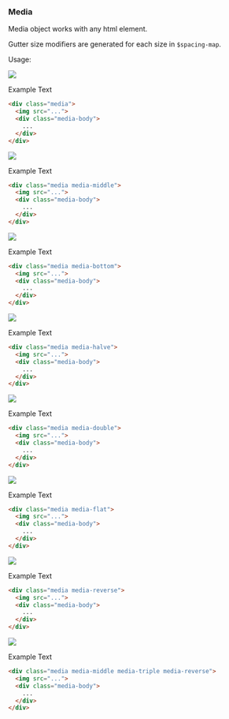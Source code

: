 ### Media

Media object works with any html element.

Gutter size modifiers are generated for each size in `$spacing-map`.

Usage:

<div class="example">
  <div class="media">
    <img src="http://placehold.it/75x75/39cccc/fff">
    <div class="media-body">
      <p>Example Text</p>
    </div>
  </div>
</div>

```html
<div class="media">
  <img src="...">
  <div class="media-body">
    ...
  </div>
</div>
```

<div class="example">
  <div class="media media-middle">
    <img src="http://placehold.it/75x75/39cccc/fff">
    <div class="media-body">
      <p>Example Text</p>
    </div>
  </div>
</div>

```html
<div class="media media-middle">
  <img src="...">
  <div class="media-body">
    ...
  </div>
</div>
```

<div class="example">
  <div class="media media-bottom">
    <img src="http://placehold.it/75x75/39cccc/fff">
    <div class="media-body">
      <p>Example Text</p>
    </div>
  </div>
</div>

```html
<div class="media media-bottom">
  <img src="...">
  <div class="media-body">
    ...
  </div>
</div>
```

<div class="example">
  <div class="media media-halve">
    <img src="http://placehold.it/75x75/39cccc/fff">
    <div class="media-body">
      <p>Example Text</p>
    </div>
  </div>
</div>

```html
<div class="media media-halve">
  <img src="...">
  <div class="media-body">
    ...
  </div>
</div>
```

<div class="example">
  <div class="media media-double">
    <img src="http://placehold.it/75x75/39cccc/fff">
    <div class="media-body">
      <p>Example Text</p>
    </div>
  </div>
</div>

```html
<div class="media media-double">
  <img src="...">
  <div class="media-body">
    ...
  </div>
</div>
```


<div class="example">
  <div class="media media-flat">
    <img src="http://placehold.it/75x75/39cccc/fff">
    <div class="media-body">
      <p>Example Text</p>
    </div>
  </div>
</div>

```html
<div class="media media-flat">
  <img src="...">
  <div class="media-body">
    ...
  </div>
</div>
```

<div class="example">
  <div class="media media-reverse">
    <img src="http://placehold.it/75x75/39cccc/fff">
    <div class="media-body">
      <p>Example Text</p>
    </div>
  </div>
</div>

```html
<div class="media media-reverse">
  <img src="...">
  <div class="media-body">
    ...
  </div>
</div>
```

<div class="example">
  <div class="media media-reverse media-middle media-triple">
    <img src="http://placehold.it/75x75/39cccc/fff">
    <div class="media-body">
      <p>Example Text</p>
    </div>
  </div>
</div>

```html
<div class="media media-middle media-triple media-reverse">
  <img src="...">
  <div class="media-body">
    ...
  </div>
</div>
```

